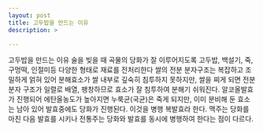 ```yaml
---
layout: post
title: 고두밥을 만드는 이유
description: >

---
```


고두밥을 만드는 이유
술을 빚을 때 곡물의 당화가 잘 이루어지도록 고두밥, 백설기, 죽, 구멍떡, 인절미등 다양한 형태로 재료를 전처리한다
쌀의 전분 분자구조는 복잡하고 조밀하게 얽혀 있어 분해효소가 쌀 내부로 깊숙히 침투하지 못하지만, 쌀을 찌게 되면 전분분자 구조가 일렬로 배열, 팽창하므로 효소가 잘 침투하여 분해기 쉬워진다.
알코올발효가 진행되어 에탄올농도가 높아지면 누룩균(국균)은 죽게 되지만, 이미 분비해 둔 효소는 남아 있어 발효중에도 당화가 진행된다. 이것을 병행 복발효라 한다.
맥주는 당화를 마친 다음 발효를 시키나 전통주는 당화와 발효를 동시에 병행하여 한다는 점이 다르다.